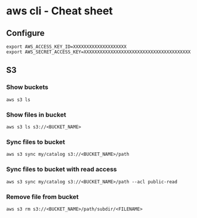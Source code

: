 # aws cli - Cheat sheet

## Configure

```
export AWS_ACCESS_KEY_ID=XXXXXXXXXXXXXXXXXXXX
export AWS_SECRET_ACCESS_KEY=XXXXXXXXXXXXXXXXXXXXXXXXXXXXXXXXXXXXXXXX
```


## S3

### Show buckets
`aws s3 ls`

### Show files in bucket
`aws s3 ls s3://<BUCKET_NAME>`

### Sync files to bucket
`aws s3 sync my/catalog s3://<BUCKET_NAME>/path`

### Sync files to bucket with read access
`aws s3 sync my/catalog s3://<BUCKET_NAME>/path --acl public-read`

### Remove file from bucket
`aws s3 rm s3://<BUCKET_NAME>/path/subdir/<FILENAME>`
